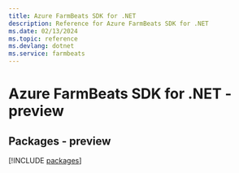 ```yaml
---
title: Azure FarmBeats SDK for .NET
description: Reference for Azure FarmBeats SDK for .NET
ms.date: 02/13/2024
ms.topic: reference
ms.devlang: dotnet
ms.service: farmbeats
---
```

# Azure FarmBeats SDK for .NET - preview
## Packages - preview
[!INCLUDE [packages](farmbeats-index.md)]